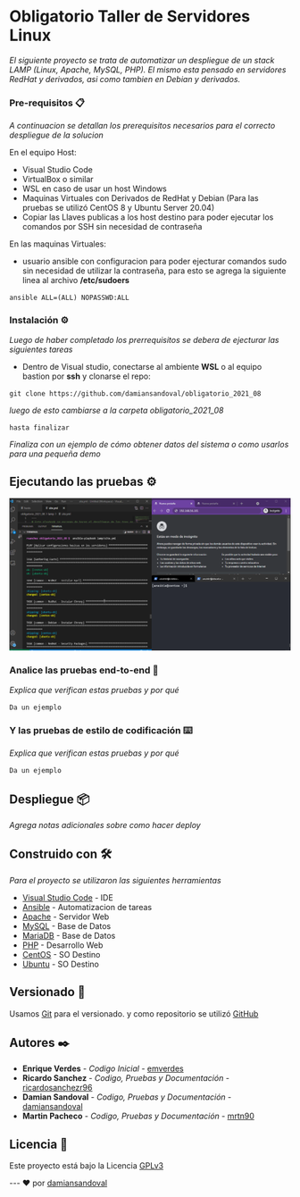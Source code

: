 # Obligatorio Taller de Servidores Linux

_El siguiente proyecto se trata de automatizar un despliegue de un stack LAMP (Linux, Apache, MySQL, PHP).
El mismo esta pensado en servidores RedHat y derivados, asi como tambien en Debian y derivados._


### Pre-requisitos 📋

_A continuacion se detallan los prerequisitos necesarios para el correcto despliegue de la solucion_

En el equipo Host:
* Visual Studio Code
* VirtualBox o similar
* WSL en caso de usar un host Windows
* Maquinas Virtuales con Derivados de RedHat y Debian (Para las pruebas se utilizó CentOS 8 y Ubuntu Server 20.04)
* Copiar las Llaves publicas a los host destino para poder ejecutar los comandos por SSH sin necesidad de contraseña

En las maquinas Virtuales:
* usuario ansible con configuracion para poder ejecturar comandos sudo sin necesidad de utilizar la contraseña, para esto se agrega la siguiente linea al archivo **/etc/sudoers**

```
ansible ALL=(ALL) NOPASSWD:ALL
```


### Instalación ⚙️

_Luego de haber completado los prerrequisitos se debera de ejecturar las siguientes tareas_

* Dentro de Visual studio, conectarse al ambiente **WSL** o al equipo bastion por **ssh** y clonarse el repo:

```
git clone https://github.com/damiansandoval/obligatorio_2021_08
```

_luego de esto cambiarse a la carpeta obligatorio_2021_08_

```
hasta finalizar
```

_Finaliza con un ejemplo de cómo obtener datos del sistema o como usarlos para una pequeña demo_

## Ejecutando las pruebas ⚙️

![Prueba](https://github.com/damiansandoval/obligatorio_2021_08/blob/main/images/playbook-exec.gif)

### Analice las pruebas end-to-end 🔩

_Explica que verifican estas pruebas y por qué_

```
Da un ejemplo
```

### Y las pruebas de estilo de codificación ⌨️

_Explica que verifican estas pruebas y por qué_

```
Da un ejemplo
```

## Despliegue 📦

_Agrega notas adicionales sobre como hacer deploy_

## Construido con 🛠️

_Para el proyecto se utilizaron las siguientes herramientas_

* [Visual Studio Code](http://www.dropwizard.io/1.0.2/docs/) - IDE
* [Ansible](https://www.ansible.com/) - Automatizacion de tareas
* [Apache](https://httpd.apache.org/) - Servidor Web
* [MySQL](https://www.mysql.com/) - Base de Datos
* [MariaDB](https://mariadb.org/) - Base de Datos
* [PHP](https://www.php.net/) - Desarrollo Web
* [CentOS](https://www.centos.org/) - SO Destino
* [Ubuntu](https://ubuntu.com) - SO Destino


## Versionado 📌

Usamos [Git](http://https://git-scm.com/) para el versionado. y como repositorio se utilizó [GitHub](https://github.com/)

## Autores ✒️

* **Enrique Verdes** - *Codigo Inicial* - [emverdes](https://github.com/emverdes)
* **Ricardo Sanchez** - *Codigo, Pruebas y Documentación* - [ricardosanchezr96](https://github.com/ricardosanchezr96)
* **Damian Sandoval** - *Codigo, Pruebas y Documentación* - [damiansandoval](https://github.com/damiansandoval)
* **Martin Pacheco** - *Codigo, Pruebas y Documentación* - [mrtn90](https://github.com/mrtn90)

## Licencia 📄

Este proyecto está bajo la Licencia [GPLv3](https://www.gnu.org/licenses/gpl-3.0.html)


--- ❤️ por [damiansandoval](https://github.com/damiansandoval)

